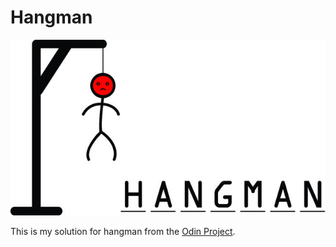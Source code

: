 # Hangman


![Hangman!](/lib/hangman.jpeg "Hangman")


This is my solution for hangman from the [Odin Project](https://www.theodinproject.com/lessons/ruby-hangman).
